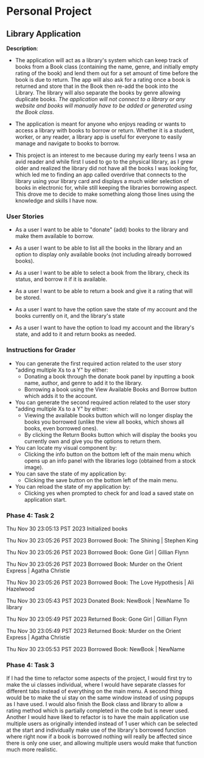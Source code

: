# Personal Project

## Library Application

**Description**:
- The application will act as a library's system which can keep track of books from a 
    Book class (containing the name, genre, and initially empty rating of the book)
    and lend them out for a set amount of time before the book is due to return. The app will also
    ask for a rating once a book is returned and store that in the Book then re-add the book into the Library.
    The library will also separate the books by genre allowing duplicate books. 
    *The application will not connect to a library or any website and books will manually have to be added 
    or generated using the Book class*.


- The application is meant for anyone who enjoys reading or wants to access a library with books to borrow or return. 
Whether it is a student, worker, or any reader, a library app is useful for everyone to easily manage 
and navigate to books to borrow.


- This project is an interest to me because during my early teens I wsa an avid reader and while first I used to go to 
the physical library, as I grew older and realized the library did not have all the books I was looking for, which led 
me to finding an app called overdrive that connects to the library using your library card and displays a much wider 
selection of books in electronic for, while still keeping the libraries borrowing aspect. This drove me to decide to 
make something along those lines using the knowledge and skills I have now.

### User Stories
- As a user I want to be able to "donate" (add) books to the library and make them available to borrow.
- As a user I want to be able to list all the books in the library and an option to display only available books 
(not including already borrowed books).
- As a user I want to be able to select a book from the library, check its status, and borrow it if it is available.
- As a user I want to be able to return a book and give it a rating that will be stored.

- As a user I want to have the option save the state of my account and the books currently on it, and the library's state
- As a user I want to have the option to load my account and the library's state, and
add to it and return books as needed.

  
### Instructions for Grader
- You can generate the first required action related to the user story "adding multiple Xs to a Y" by either:
  - Donating a book through the donate book panel by inputting a book name, author, and genre to add it to the library. 
  - Borrowing a book using the View Available Books and Borrow button which adds it to the account.
- You can generate the second required action related to the user story "adding multiple Xs to a Y" by either:
  - Viewing the available books button which will no longer display the books you borrowed 
  (unlike the view all books, which shows all books, even borrowed ones).
  - By clicking the Return Books button
which will display the books you currently own and give you the options to return them.
- You can locate my visual component by:
  - Clicking the info button on the bottom left of the main menu which opens up an 
info panel with the libraries logo (obtained from a stock image).
- You can save the state of my application by:
  - Clicking the save button on the bottom left of the main menu. 
- You can reload the state of my application by:
  - Clicking yes when prompted to check for and load a saved state on application start.


### Phase 4: Task 2
Thu Nov 30 23:05:13 PST 2023
Initialized books

Thu Nov 30 23:05:26 PST 2023
Borrowed Book: The Shining | Stephen King

Thu Nov 30 23:05:26 PST 2023
Borrowed Book: Gone Girl | Gillian Flynn

Thu Nov 30 23:05:26 PST 2023
Borrowed Book: Murder on the Orient Express | Agatha Christie

Thu Nov 30 23:05:26 PST 2023
Borrowed Book: The Love Hypothesis | Ali Hazelwood

Thu Nov 30 23:05:43 PST 2023
Donated Book: NewBook | NewName To library

Thu Nov 30 23:05:49 PST 2023
Returned Book: Gone Girl | Gillian Flynn

Thu Nov 30 23:05:49 PST 2023
Returned Book: Murder on the Orient Express | Agatha Christie

Thu Nov 30 23:05:53 PST 2023
Borrowed Book: NewBook | NewName


### Phase 4: Task 3
If I had the time to refactor some aspects of the project, I would first try to make the ui classes individual,
where I would have separate classes for different tabs instead of everything on the main menu. A second thing would be
to make the ui stay on the same window instead of using popups as I have used. I would also finish the Book class and library
to allow a rating method which is partially completed in the code but is never used. Another I would have liked to refactor is
to have the main application use multiple users as originally intended instead of 1 user which can be selected 
at the start and individually make use of the library's
borrowed function where right now if a book is borrowed nothing will really be affected since there is only one user, and
allowing multiple users would make that function much more realistic.